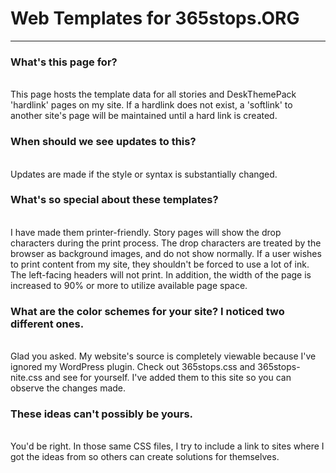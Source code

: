 # Web Templates for 365stops.ORG
<hr />
<h3>What's this page for?</h3> <br />
This page hosts the template data for all stories and DeskThemePack 'hardlink' pages on my site. If a hardlink does not exist, a 'softlink' to another site's page will be maintained until a hard link is created.<br />
<h3>When should we see updates to this?</h3><br />
Updates are made if the style or syntax is substantially changed.
<h3>What's so special about these templates?</h3> <br />
I have made them printer-friendly. Story pages will show the drop characters during the print process. The drop characters are treated by the browser as background images, and do not show normally. If a user wishes to print content from my site, they shouldn't be forced to use a lot of ink. The left-facing headers will not print.
In addition, the width of the page is increased to 90% or more to utilize available page space.<br />
<h3>What are the color schemes for your site? I noticed two different ones.</h3><br />
Glad you asked. My website's source is completely viewable because I've ignored my WordPress plugin. Check out 365stops.css and 365stops-nite.css and see for yourself. I've added them to this site so you can observe the changes made.<br />
<h3>These ideas can't possibly be yours.</h3><br />
You'd be right. In those same CSS files, I try to include a link to sites where I got the ideas from so others can create solutions for themselves.<br />
